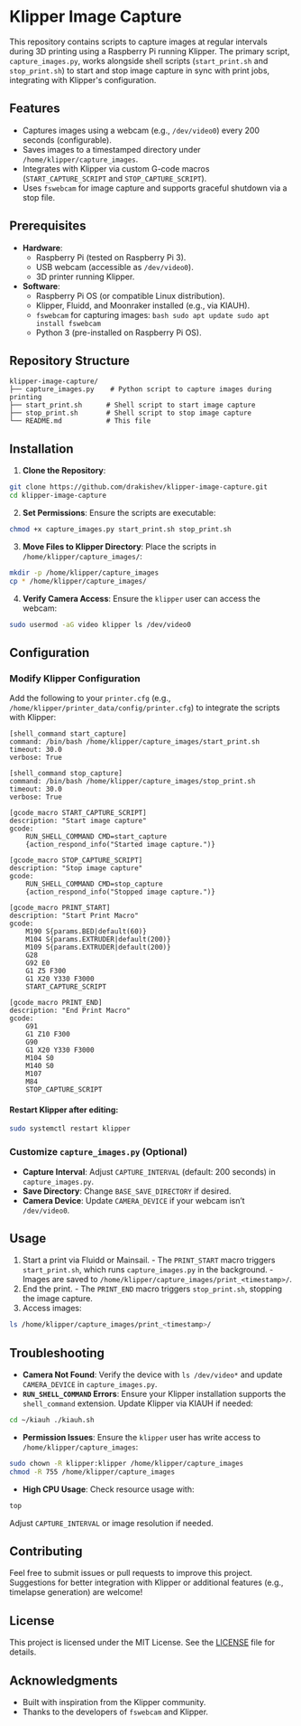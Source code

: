# Klipper Image Capture
This repository contains scripts to capture images at regular intervals during 3D printing using a Raspberry Pi running Klipper. The primary script, `capture_images.py`, works alongside shell scripts (`start_print.sh` and `stop_print.sh`) to start and stop image capture in sync with print jobs, integrating with Klipper's configuration.
## Features
- Captures images using a webcam (e.g., `/dev/video0`) every 200 seconds (configurable).
- Saves images to a timestamped directory under `/home/klipper/capture_images`.
- Integrates with Klipper via custom G-code macros (`START_CAPTURE_SCRIPT` and `STOP_CAPTURE_SCRIPT`).
- Uses `fswebcam` for image capture and supports graceful shutdown via a stop file.
## Prerequisites
- **Hardware**:
  - Raspberry Pi (tested on Raspberry Pi 3).
  - USB webcam (accessible as `/dev/video0`).
  - 3D printer running Klipper.
- **Software**:
  - Raspberry Pi OS (or compatible Linux distribution).
  - Klipper, Fluidd, and Moonraker installed (e.g., via KIAUH).
  - `fswebcam` for capturing images: ```bash sudo apt update sudo apt install fswebcam ```
  - Python 3 (pre-installed on Raspberry Pi OS).
## Repository Structure
```plaintext
klipper-image-capture/
├── capture_images.py    # Python script to capture images during printing
├── start_print.sh      # Shell script to start image capture
├── stop_print.sh       # Shell script to stop image capture
└── README.md           # This file
```
## Installation
1. **Clone the Repository**:
```bash
git clone https://github.com/drakishev/klipper-image-capture.git
cd klipper-image-capture
```
2. **Set Permissions**: Ensure the scripts are executable:
```bash
chmod +x capture_images.py start_print.sh stop_print.sh
```
3. **Move Files to Klipper Directory**: Place the scripts in `/home/klipper/capture_images/`:
```bash
mkdir -p /home/klipper/capture_images
cp * /home/klipper/capture_images/
```
4. **Verify Camera Access**: Ensure the `klipper` user can access the webcam:
```bash
sudo usermod -aG video klipper ls /dev/video0
```
## Configuration
### Modify Klipper Configuration
Add the following to your `printer.cfg` (e.g., `/home/klipper/printer_data/config/printer.cfg`) to integrate the scripts with Klipper: 
```
[shell_command start_capture]
command: /bin/bash /home/klipper/capture_images/start_print.sh
timeout: 30.0
verbose: True

[shell_command stop_capture]
command: /bin/bash /home/klipper/capture_images/stop_print.sh
timeout: 30.0
verbose: True

[gcode_macro START_CAPTURE_SCRIPT]
description: "Start image capture"
gcode:
    RUN_SHELL_COMMAND CMD=start_capture
    {action_respond_info("Started image capture.")}

[gcode_macro STOP_CAPTURE_SCRIPT]
description: "Stop image capture"
gcode:
    RUN_SHELL_COMMAND CMD=stop_capture
    {action_respond_info("Stopped image capture.")}

[gcode_macro PRINT_START]
description: "Start Print Macro"
gcode:
    M190 S{params.BED|default(60)}
    M104 S{params.EXTRUDER|default(200)}
    M109 S{params.EXTRUDER|default(200)}
    G28
    G92 E0
    G1 Z5 F300
    G1 X20 Y330 F3000
    START_CAPTURE_SCRIPT

[gcode_macro PRINT_END]
description: "End Print Macro"
gcode:
    G91
    G1 Z10 F300
    G90
    G1 X20 Y330 F3000
    M104 S0
    M140 S0
    M107
    M84
    STOP_CAPTURE_SCRIPT
```

#### Restart Klipper after editing: 
```bash 
sudo systemctl restart klipper
```
### Customize `capture_images.py` (Optional)
- **Capture Interval**: Adjust `CAPTURE_INTERVAL` (default: 200 seconds) in `capture_images.py`.
- **Save Directory**: Change `BASE_SAVE_DIRECTORY` if desired.
- **Camera Device**: Update `CAMERA_DEVICE` if your webcam isn’t `/dev/video0`.
## Usage
1. Start a print via Fluidd or Mainsail. - The `PRINT_START` macro triggers `start_print.sh`, which runs `capture_images.py` in the background. - Images are saved to `/home/klipper/capture_images/print_<timestamp>/`.
2. End the print. - The `PRINT_END` macro triggers `stop_print.sh`, stopping the image capture.
3. Access images:
```bash
ls /home/klipper/capture_images/print_<timestamp>/
```
## Troubleshooting
- **Camera Not Found**: Verify the device with `ls /dev/video*` and update `CAMERA_DEVICE` in `capture_images.py`.
- **`RUN_SHELL_COMMAND` Errors**: Ensure your Klipper installation supports the `shell_command` extension. Update Klipper via KIAUH if needed:
```bash
cd ~/kiauh ./kiauh.sh
```
- **Permission Issues**: Ensure the `klipper` user has write access to `/home/klipper/capture_images`:
```bash
sudo chown -R klipper:klipper /home/klipper/capture_images
chmod -R 755 /home/klipper/capture_images
```
- **High CPU Usage**: Check resource usage with:
```bash
top
```
Adjust `CAPTURE_INTERVAL` or image resolution if needed.
## Contributing
Feel free to submit issues or pull requests to improve this project. Suggestions for better integration with Klipper or additional features (e.g., timelapse generation) are welcome!
## License
This project is licensed under the MIT License. See the [LICENSE](LICENSE) file for details.
## Acknowledgments
- Built with inspiration from the Klipper community.
- Thanks to the developers of `fswebcam` and Klipper.
